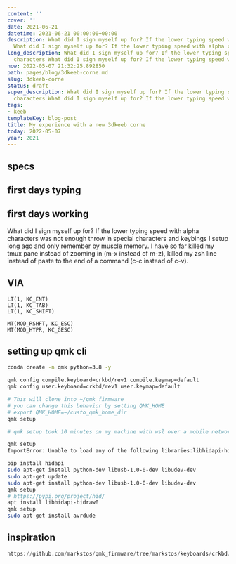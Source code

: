 ```yaml
---
content: ''
cover: ''
date: 2021-06-21
datetime: 2021-06-21 00:00:00+00:00
description: What did I sign myself up for? If the lower typing speed with alpha characters
  What did I sign myself up for? If the lower typing speed with alpha characters
long_description: What did I sign myself up for? If the lower typing speed with alpha
  characters What did I sign myself up for? If the lower typing speed with alpha characters
now: 2022-05-07 21:32:25.892850
path: pages/blog/3dkeeb-corne.md
slug: 3dkeeb-corne
status: draft
super_description: What did I sign myself up for? If the lower typing speed with alpha
  characters What did I sign myself up for? If the lower typing speed with alpha characters
tags:
- keeb
templateKey: blog-post
title: My experience with a new 3dkeeb corne
today: 2022-05-07
year: 2021
---
```


## specs

## first days typing


## first days working

What did I sign myself up for? If the lower typing speed with alpha characters
was not enough throw in special characters and keybings I setup long ago and
only remember by muscle memory.  I have so far killed my tmux pane instead of
zooming in (m-x instead of m-z), killed my zsh line instead of paste to the end
of a command (c-c instead of c-v).


## VIA

```
LT(1, KC_ENT)
LT(1, KC_TAB)
LT(1, KC_SHIFT)

MT(MOD_RSHFT, KC_ESC)
MT(MOD_HYPR, KC_GESC)

```

## setting up qmk cli

``` bash
conda create -n qmk python=3.8 -y

qmk config compile.keyboard=crkbd/rev1 compile.keymap=default
qmk config user.keyboard=crkbd/rev1 user.keymap=default

# This will clone into ~/qmk_firmware
# you can change this behavior by setting QMK_HOME
# export QMK_HOME=~/custo_qmk_home_dir
qmk setup

# qmk setup took 10 minutes on my machine with wsl over a mobile network
```

``` bash
qmk setup 
ImportError: Unable to load any of the following libraries:libhidapi-hidraw.so libhidapi-hidraw.so.0 libhidapi-libusb.so libhidapi-libusb.so.0 libhidapi-iohidmanager.so libhidapi-iohidmanager.so.0 libhidapi.dylib hidapi.dll libhidapi-0.dll

pip install hidapi
sudo apt-get install python-dev libusb-1.0-0-dev libudev-dev
sudo apt-get update
sudo apt-get install python-dev libusb-1.0-0-dev libudev-dev
qmk setup
# https://pypi.org/project/hid/
apt install libhidapi-hidraw0
qmk setup
sudo apt-get install avrdude
```

## inspiration

``` python
https://github.com/markstos/qmk_firmware/tree/markstos/keyboards/crkbd/keymaps/markstos
```
